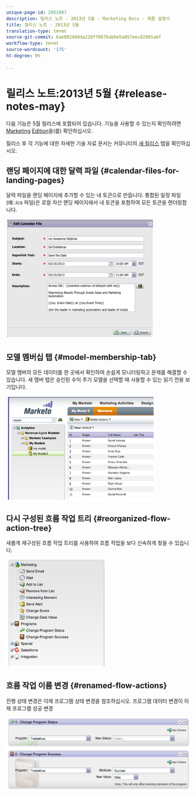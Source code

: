 ```yaml
---
unique-page-id: 2951097
description: 릴리스 노트 - 2013년 5월 - Marketing Docs - 제품 설명서
title: 릴리스 노트 - 2013년 5월
translation-type: tm+mt
source-git-commit: 6ae882dddda220f7067babbe5a057eec82601abf
workflow-type: tm+mt
source-wordcount: '175'
ht-degree: 0%

---
```



# 릴리스 노트:2013년 5월 {#release-notes-may}

다음 기능은 5월 릴리스에 포함되어 있습니다. 기능을 사용할 수 있는지 확인하려면 [Marketing](https://docs.marketo.com/display/docs/assets/pricing.php) [Edition](https://docs.marketo.com/display/docs/assets/pricing.php)을(를) 확인하십시오.

릴리스 후 각 기능에 대한 자세한 기술 자료 문서는 커뮤니티의 [새 릴리스](release-notes-december-2013.md) 탭을 확인하십시오.

## 랜딩 페이지에 대한 달력 파일 {#calendar-files-for-landing-pages}

달력 파일을 랜딩 페이지에 추가할 수 있는 내 토큰으로 만듭니다. 통합된 일정 파일(예:.ics 파일)은 로컬 자산 랜딩 페이지에서 내 토큰을 포함하여 모든 토큰을 렌더링합니다.

![](assets/image2014-9-22-16-3a3-3a18.png)

## 모델 멤버십 탭 {#model-membership-tab}

모델 멤버의 모든 데이터를 한 곳에서 확인하여 손쉽게 모니터링하고 문제를 해결할 수 있습니다. 새 멤버 탭은 승인된 수익 주기 모델을 선택할 때 사용할 수 있는 읽기 전용 보기입니다.

![](assets/image2014-9-22-16-3a3-3a33.png)

## 다시 구성된 흐름 작업 트리 {#reorganized-flow-action-tree}

새롭게 재구성된 흐름 작업 트리를 사용하여 흐름 작업을 보다 신속하게 찾을 수 있습니다.

![](assets/image2014-9-22-16-3a3-3a58.png)

## 흐름 작업 이름 변경 {#renamed-flow-actions}

진행 상태 변경은 이제 프로그램 상태 변경을 참조하십시오. 프로그램 데이터 변경이 이제 프로그램 성공 변경

![](assets/image2014-9-22-16-3a4-3a17.png)

